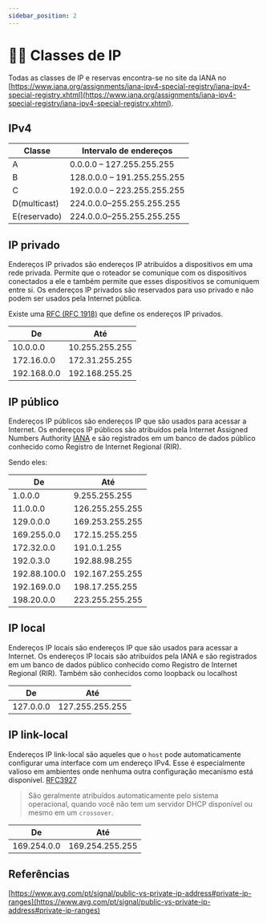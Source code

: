 ```yaml
---
sidebar_position: 2
---
```


# 🙋‍♂️ Classes de IP

Todas as classes de IP e reservas encontra-se no site da IANA no [https://www.iana.org/assignments/iana-ipv4-special-registry/iana-ipv4-special-registry.xhtml](https://www.iana.org/assignments/iana-ipv4-special-registry/iana-ipv4-special-registry.xhtml).

## IPv4

| Classe       | Intervalo de endereços      |
| ------------ | --------------------------- |
| A            | 0.0.0.0 – 127.255.255.255   |
| B            | 128.0.0.0 – 191.255.255.255 |
| C            | 192.0.0.0 – 223.255.255.255 |
| D(multicast) | 224.0.0.0–255.255.255.255   |
| E(reservado) | 224.0.0.0–255.255.255.255   |

## IP privado

Endereços IP privados são endereços IP atribuídos a dispositivos em uma rede privada. Permite que o roteador se comunique com os dispositivos conectados a ele e também permite que esses dispositivos se comuniquem entre si. Os endereços IP privados são reservados para uso privado e não podem ser usados ​​pela Internet pública.

Existe uma [RFC (RFC 1918)](https://www.rfc-editor.org/rfc/rfc1918) que define os endereços IP privados.

| De          | Até            |
| ----------- | -------------- |
| 10.0.0.0    | 10.255.255.255 |
| 172.16.0.0  | 172.31.255.255 |
| 192.168.0.0 | 192.168.255.25 |

## IP público

Endereços IP públicos são endereços IP que são usados ​​para acessar a Internet. Os endereços IP públicos são atribuídos pela Internet Assigned Numbers Authority [IANA](https://www.iana.org/assignments/ipv4-address-space/ipv4-address-space.xhtml) e são registrados em um banco de dados público conhecido como Registro de Internet Regional (RIR).

Sendo eles:

| De           | Até             |
| ------------ | --------------- |
| 1.0.0.0      | 9.255.255.255   |
| 11.0.0.0     | 126.255.255.255 |
| 129.0.0.0    | 169.253.255.255 |
| 169.255.0.0  | 172.15.255.255  |
| 172.32.0.0   | 191.0.1.255     |
| 192.0.3.0    | 192.88.98.255   |
| 192.88.100.0 | 192.167.255.255 |
| 192.169.0.0  | 198.17.255.255  |
| 198.20.0.0   | 223.255.255.255 |

## IP local

Endereços IP locais são endereços IP que são usados ​​para acessar a Internet. Os endereços IP locais são atribuídos pela IANA e são registrados em um banco de dados público conhecido como Registro de Internet Regional (RIR).
Também são conhecidos como loopback ou localhost

| De        | Até             |
| --------- | --------------- |
| 127.0.0.0 | 127.255.255.255 |

## IP link-local

Endereços IP link-local são aqueles que o `host` pode automaticamente configurar uma interface com um endereço IPv4. Esse é especialmente valioso em ambientes onde nenhuma outra configuração mecanismo está disponível. [RFC3927](https://www.rfc-editor.org/rfc/rfc3927.html)

> São geralmente atribuídos automaticamente pelo sistema operacional, quando você não tem um servidor DHCP disponível ou mesmo em um `crossover`.

| De          | Até             |
| ----------- | --------------- |
| 169.254.0.0 | 169.254.255.255 |

## Referências

[https://www.avg.com/pt/signal/public-vs-private-ip-address#private-ip-ranges](https://www.avg.com/pt/signal/public-vs-private-ip-address#private-ip-ranges)
